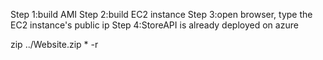 Step 1:build AMI
Step 2:build EC2 instance
Step 3:open browser, type the EC2 instance's public ip
Step 4:StoreAPI is already deployed on azure

zip ../Website.zip * -r
